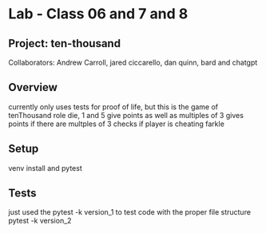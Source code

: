 # Lab - Class 06 and 7 and 8

## Project: ten-thousand

Collaborators: Andrew Carroll, jared ciccarello, dan quinn, bard and chatgpt

## Overview

currently only uses tests for proof of life, but this is the game of tenThousand
role die, 1 and 5 give points as well as multiples of 3
gives points if there are multples of 3
checks if player is cheating
farkle

## Setup

venv install and pytest

## Tests

just used the pytest -k version_1 to test code with the proper file structure
pytest -k version_2
